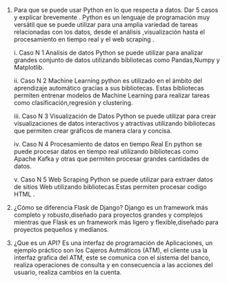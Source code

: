 1. Para que se puede usar Python en lo que respecta a datos. Dar 5 casos y explicar brevemente .
Python es un lenguaje de programación muy versátil que se puede utilizar para una amplia variedad de tareas relacionadas con los datos, desde el análisis ,visualización hasta el procesamiento en tiempo real y el web scraping .

    i. Caso N 1 Analisis  de datos
    Python se puede utilizar para analizar  grandes conjunto de datos utilizando bibliotecas como Pandas,Numpy y Matplotlib.

    ii. Caso N 2 Machine Learning
    python es utilizado en el ámbito del  aprendizaje automático gracias a sus bibliotecas. Estas bibliotecas permiten entrenar modelos de Machine Learning para realizar tareas como  clasificación,regresión y clustering.

    iii. Caso N 3 Visualización de Datos
    Python se puede utilizar para crear visualizaciones de datos interactivos y atractivas utilizando  bibliotecas que permiten crear gráficos de manera clara y concisa.

    iv. Caso N 4 Procesamiento de datos en tiempo Real
    En python se puede procesar datos en tiempo real utilizando bibliotecas como Apache Kafka y otras que permiten procesar grandes cantidades de datos.

    v. Caso N 5 Web Scraping
    Python se puede utilizar  para extraer datos de sitios Web utilizando bibliotecas.Estas permiten procesar codigo HTML .

2. ¿Cómo se diferencia Flask de Django?
Django es un framework más completo y robusto,diseñado para proyectos  grandes y complejos mientras que Flask es  un framework más ligero y flexible,diseñado para proyectos pequeños y medianos.

3. ¿Que es un API? 
Es una interfaz de programación de Aplicaciones, un ejemplo práctico son los Cajeros Autmáticos (ATM), el cliente usa la interfaz grafica del ATM, este se comunica con el sistema del banco, realiza operaciones de consulta y en consecuencia a las acciones del usuario, realiza cambios en la cuenta.